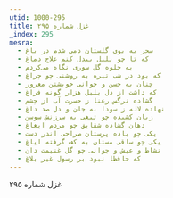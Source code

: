 ```yaml
---
utid: 1000-295
title: غزل شماره ۲۹۵
_index: 295
mesra:
  - سحر به بوی گلستان دمی شدم در باغ
  - که تا چو بلبل بیدل کنم علاج دماغ
  - به جلوه گل سوری نگاه می‌کردم
  - که بود در شب تیره به روشنی چو چراغ
  - چنان به حسن و جوانی خویشتن مغرور
  - که داشت از دل بلبل هزار گونه فراغ
  - گشاده نرگس رعنا ز حسرت آب از چشم
  - نهاده لاله ز سودا به جان و دل صد داغ
  - زبان کشیده چو تیغی به سرزنش سوسن
  - دهان گشاده شقایق چو مردم ایغاغ
  - یکی چو باده پرستان صراحی اندر دست
  - یکی چو ساقی مستان به کف گرفته ایاغ
  - نشاط و عیش و جوانی چو گل غنیمت دان
  - که حافظا نبود بر رسول غیر بلاغ
---
```

غزل شماره ۲۹۵
